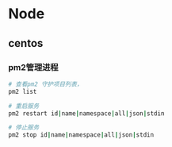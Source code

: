 # Node

## centos

### pm2管理进程

```sh
# 查看pm2 守护项目列表，
pm2 list

# 重启服务
pm2 restart id|name|namespace|all|json|stdin

# 停止服务
pm2 stop id|name|namespace|all|json|stdin
```